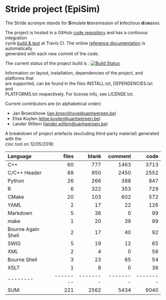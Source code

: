 # Stride project (EpiSim)

The Stride acronym stands for **S**imulate **tr**ansmission of **i**nfectious **d**is**e**ases.
 
The project is hosted in a GitHub [code repository](https://github.com/broeckho/stride.git) and has a continous integration  
 cycle [build & test](https://travis-ci.org/broeckho/stride) at Travis CI. The online [reference documentation](https://broeckho.github.io/stride) is automatically  
 generated with each new commit of the code.

The current status of the project build is : [![Build Status](https://travis-ci.org/broeckho/stride.svg?branch=master)](https://travis-ci.org/broeckho/stride)

Information on layout, installation, dependencies of the project, and platforms that  
are supported, can be found in the files INSTALL.txt, DEPENDENCIES.txt and  
PLATFORMS.txt respectively.
For license info, see LICENSE.txt.  

Current contributors are (in alphabetical order):

* Jan Broeckhove (jan.broeckhove@uantwerpen.be)
* Elise Kuylen (elise.kuylen@uantwerpen.be)
* Lander Willem (lander.willem@uantwerpen.be)

A breakdown of project artefacts (excluding third-party material) generated with the  
cloc tool on 12/05/2018:

Language|files|blank|comment|code
:-------|-------:|-------:|-------:|-------:
C++|60|777|1463|3713
C/C++ Header|88|950|2450|2552
Python|26|266|388|847
R|6|322|353|729
CMake|20|103|602|572
YAML|2|17|22|126
Markdown|5|36|0|99
make|1|20|39|99
Bourne Again Shell|2|17|40|92
SWIG|5|19|12|65
XML|2|4|0|56
Bourne Shell|3|23|65|54
XSLT|1|8|0|36
--------|--------|--------|--------|--------
SUM:|221|2562|5434|9040
